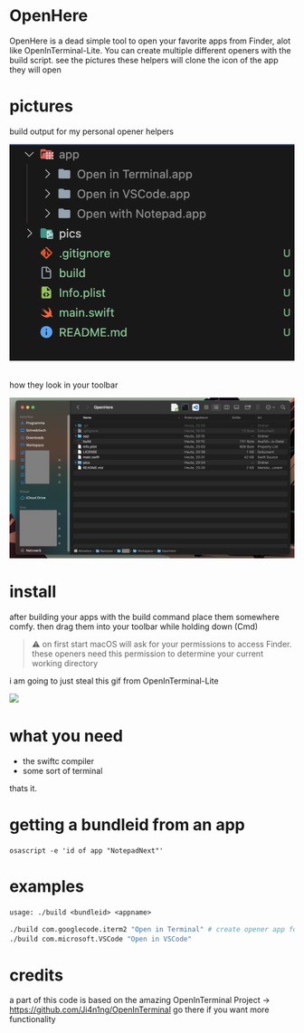 # OpenHere

OpenHere is a dead simple tool to open your favorite apps from Finder, alot like OpenInTerminal-Lite.
You can create multiple different openers with the build script. see the pictures
these helpers will clone the icon of the app they will open

# pictures

build output for my personal opener helpers

<div>
  <img src="https://raw.githubusercontent.com/Complexicon/OpenHere/main/pics/example1.png" width="600px">
</div>

<br>

how they look in your toolbar

<div>
  <img src="https://raw.githubusercontent.com/Complexicon/OpenHere/main/pics/example2.png" width="600px">
</div>

# install

after building your apps with the build command place them somewhere comfy.
then drag them into your toolbar while holding down (Cmd)

> ⚠️ on first start macOS will ask for your permissions to access Finder. these openers need this permission to determine your current working directory

i am going to just steal this gif from OpenInTerminal-Lite

<div>
  <img src="https://user-images.githubusercontent.com/11001224/78590414-67215a80-7874-11ea-97a1-fb8996db6984.gif" width="600px">
</div>


# what you need
- the swiftc compiler
- some sort of terminal

thats it.

# getting a bundleid from an app

`osascript -e 'id of app "NotepadNext"'`

# examples

`usage: ./build <bundleid> <appname>`

```sh
./build com.googlecode.iterm2 "Open in Terminal" # create opener app for iterm2
./build com.microsoft.VSCode "Open in VSCode"
```

# credits
a part of this code is based on the amazing OpenInTerminal Project -> https://github.com/Ji4n1ng/OpenInTerminal
go there if you want more functionality

